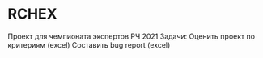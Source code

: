 # RCHEX
Проект  для чемпионата  экспертов  РЧ 2021
Задачи:
Оценить  проект  по  критериям   (excel)
Составить bug report (excel)
